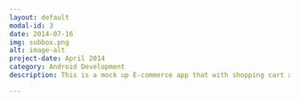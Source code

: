 ```yaml
---
layout: default
modal-id: 3
date: 2014-07-16
img: subbox.png
alt: image-alt
project-date: April 2014
category: Android Development
description: This is a mock up E-commerce app that with shopping cart and transaction history. <img src="https://s-media-cache-ak0.pinimg.com/736x/2c/b6/70/2cb670b6ddd8922a1c1b2fee4f6f758c.jpg" href = "https://github.com/joelimyx/SubBox"/>

---
```

